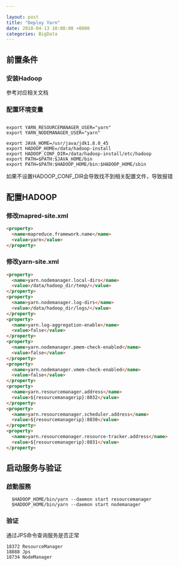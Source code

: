 ```yaml
---

layout: post 
title: "Deploy Yarn" 
date: 2018-04-13 10:00:00 +0800
categories: BigData
---
```



## 前置条件

### 安装Hadoop
参考对应相关文档

### 配置环境变量


```shell

export YARN_RESOURCEMANAGER_USER="yarn"
export YARN_NODEMANAGER_USER="yarn"

export JAVA_HOME=/usr/java/jdk1.8.0_45
export HADOOP_HOME=/data/hadoop-install
export HADOOP_CONF_DIR=/data/hadoop-install/etc/hadoop
export PATH=$PATH:$JAVA_HOME/bin
export PATH=$PATH:$HADOOP_HOME/bin:$HADOOP_HOME/sbin

```

如果不设置HADOOP\_CONF\_DIR会导致找不到相关配置文件，导致报错

## 配置HADOOP

### 修改mapred-site.xml

```html
<property>
  <name>mapreduce.framework.name</name>
  <value>yarn</value>
</property>

```

### 修改yarn-site.xml

```html
<property>
  <name>yarn.nodemanager.local-dirs</name>
  <value>/data/hadoop_dir/temp/</value>
</property>
<property>
  <name>yarn.nodemanager.log-dirs</name>
  <value>/data/hadoop_dir/logs/</value>
</property>
<property>
  <name>yarn.log-aggregation-enable</name>
  <value>false</value>
</property>
<property>
  <name>yarn.nodemanager.pmem-check-enabled</name>
  <value>false</value>
</property>
<property>
  <name>yarn.nodemanager.vmem-check-enabled</name>
  <value>false</value>
</property>
<property>
  <name>yarn.resourcemanager.address</name>
  <value>${resourcemanagerip}:8032</value>
</property>
<property>
  <name>yarn.resourcemanager.scheduler.address</name>
  <value>${resourcemanagerip}:8030</value>
</property>
<property>
  <name>yarn.resourcemanager.resource-tracker.address</name>
  <value>${resourcemanagerip}:8031</value>
</property>

```

## 启动服务与验证

### 啟動服務

```shell
  $HADOOP_HOME/bin/yarn --daemon start resourcemanager 
  $HADOOP_HOME/bin/yarn --daemon start nodemanager
```

### 验证
通过JPS命令查询服务是否正常

```shell
18372 ResourceManager
18888 Jps
18734 NodeManager
```

